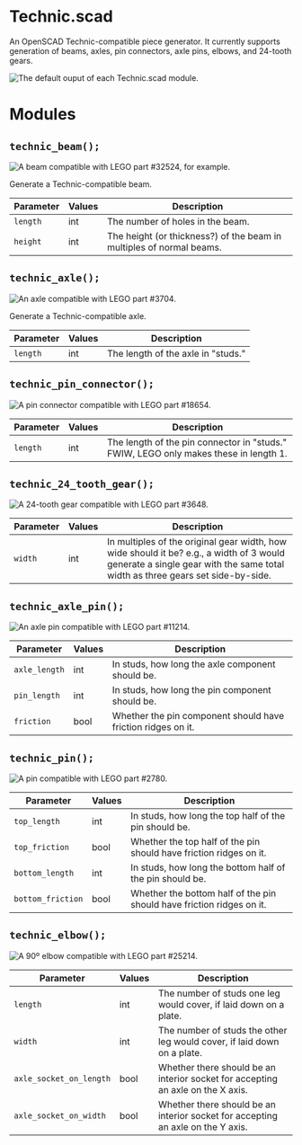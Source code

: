 # Technic.scad

An OpenSCAD Technic-compatible piece generator. It currently supports generation of beams, axles, pin connectors, axle pins, elbows, and 24-tooth gears.

![The default ouput of each Technic.scad module.](images/Technic.png)

Modules
=======

`technic_beam();`
-----------------
![A beam compatible with LEGO part #32524, for example.](images/technic_beam.png)

Generate a Technic-compatible beam.

| Parameter | Values| Description |
|---|---|---|
| `length` | int | The number of holes in the beam. |
| `height` | int | The height (or thickness?) of the beam in multiples of normal beams. |

`technic_axle();`
-----------------
![An axle compatible with LEGO part #3704.](images/technic_axle.png)

Generate a Technic-compatible axle.

| Parameter | Values| Description |
|---|---|---|
| `length` | int | The length of the axle in "studs." |

`technic_pin_connector();`
--------------------------
![A pin connector compatible with LEGO part #18654.](images/technic_pin_connector.png)

| Parameter | Values| Description |
|---|---|---|
| `length` | int | The length of the pin connector in "studs." FWIW, LEGO only makes these in length 1. |

`technic_24_tooth_gear();`
--------------------------
![A 24-tooth gear compatible with LEGO part #3648.](images/technic_24_tooth_gear.png)

| Parameter | Values| Description |
|---|---|---|
| `width` | int | In multiples of the original gear width, how wide should it be? e.g., a width of 3 would generate a single gear with the same total width as three gears set side-by-side. |

`technic_axle_pin();`
--------------------------
![An axle pin compatible with LEGO part #11214.](images/technic_axle_pin.png)

| Parameter | Values| Description |
|---|---|---|
| `axle_length` | int | In studs, how long the axle component should be. |
| `pin_length` | int | In studs, how long the pin component should be. |
| `friction` | bool | Whether the pin component should have friction ridges on it. |

`technic_pin();`
--------------------------
![A pin compatible with LEGO part #2780.](images/technic_pin.png)

| Parameter | Values| Description |
|---|---|---|
| `top_length` | int | In studs, how long the top half of the pin should be. |
| `top_friction` | bool | Whether the top half of the pin should have friction ridges on it. |
| `bottom_length` | int | In studs, how long the bottom half of the pin should be. |
| `bottom_friction` | bool | Whether the bottom half of the pin should have friction ridges on it. |

`technic_elbow();`
--------------------------
![A 90º elbow compatible with LEGO part #25214.](images/technic_elbow.png)

| Parameter | Values| Description |
|---|---|---|
| `length` | int | The number of studs one leg would cover, if laid down on a plate. |
| `width` | int | The number of studs the other leg would cover, if laid down on a plate. |
| `axle_socket_on_length` | bool | Whether there should be an interior socket for accepting an axle on the X axis. |
| `axle_socket_on_width` | bool | Whether there should be an interior socket for accepting an axle on the Y axis. |
